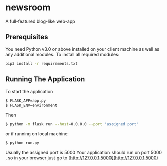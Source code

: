 # newsroom
A full-featured blog-like web-app

## Prerequisites
You need Python v3.0 or above installed on your client machine as well as any additional modules.
To install all required modules:
```bash
pip3 install -r requirements.txt
```

## Running The Application
To start the application

```bash
$ FLASK_APP=app.py
$ FLASK_ENV=environment  
```

Then

```bash
$ python -m flask run --host=0.0.0.0 --port 'assigned port'
```

or if running on local machine:

```bash
$ python run.py
```

Usually the assigned port is 5000
Your application should run on port 5000 , so in your browser just go to [http://127.0.0.1:5000](http://127.0.0.1:5000)